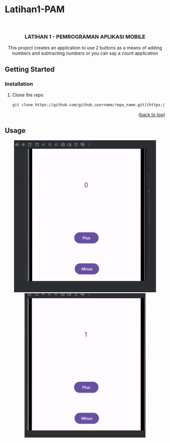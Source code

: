 # Latihan1-PAM

<!-- Improved compatibility of back to top link: See: https://github.com/othneildrew/Best-README-Template/pull/73 -->
<a name="readme-top"></a>
<!--
*** Thanks for checking out the Best-README-Template. If you have a suggestion
*** that would make this better, please fork the repo and create a pull request
*** or simply open an issue with the tag "enhancement".
*** Don't forget to give the project a star!
*** Thanks again! Now go create something AMAZING! :D
-->



<!-- PROJECT SHIELDS -->
<!--
*** I'm using markdown "reference style" links for readability.
*** Reference links are enclosed in brackets [ ] instead of parentheses ( ).
*** See the bottom of this document for the declaration of the reference variables
*** for contributors-url, forks-url, etc. This is an optional, concise syntax you may use.
*** https://www.markdownguide.org/basic-syntax/#reference-style-links
-->



<!-- PROJECT LOGO -->
<br />
<div align="center">
<h3 align="center">LATIHAN 1 - PEMROGRAMAN APLIKASI MOBILE</h3>

  <p align="center">
    This project creates an application to use 2 buttons as a means of adding numbers and subtracting numbers or you can say a count application
  </p>
</div>



<!-- TABLE OF CONTENTS -->


<!-- ABOUT THE PROJECT -->


<!-- GETTING STARTED -->
## Getting Started

### Installation

1. Clone the repo
   ```sh
   git clone https://github.com/github_username/repo_name.git](https://github.com/WURIWILATININGSIH/Latihan1-PAM.git
   ```
<p align="right">(<a href="#readme-top">back to top</a>)</p>



<!-- USAGE EXAMPLES -->
## Usage
<div align="center">
  <img src="images/1.jpeg" alt="1">
  <br>
  <img src="images/2.jpeg" alt="2">
</div>
